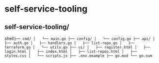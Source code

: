 # self-service-tooling

## self-service-tooling/
shell`
├── cmd/
│   └── main.go
├── config/
│   └── config.go
├── api/
│   ├── auth.go
│   ├── handlers.go
│   ├── list-repo.go
│   ├── terraform.go
│   └── utils.go
├── ui/
│   ├── register.html
│   ├── login.html
│   ├── index.html
│   ├── list-repos.html
│   ├── styles.css
│   └── scripts.js
├── .env.example
├── go.mod
└── go.sum
`
